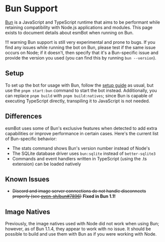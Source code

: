 # Bun Support

[Bun](https://bun.sh) is a JavaScript and TypeScript runtime that aims to be performant while retaining compatibility with Node.js applications and modules. This page exists to document details about esmBot when running on Bun.

!!! warning
    Bun support is still very experimental and prone to bugs. If you find any issues while running the bot on Bun, please test if the same issue occurs on Node; if it doesn't, then specify that it's a Bun-specific issue and provide the version you used (you can find this by running `bun --version`).

## Setup

To set up the bot for usage with Bun, follow the [setup guide](https://docs.esmbot.net/setup) as usual, but use the `pnpm start:bun` command to start the bot instead. Additionally, you can replace `pnpm build` with `pnpm build:natives`; since Bun is capable of executing TypeScript directly, transpiling it to JavaScript is not needed.

## Differences

esmBot uses some of Bun's exclusive features when detected to add extra capabilities or improve performance in certain cases. Here's the current list of Bun-specific behavior:

- The stats command shows Bun's version number instead of Node's
- The SQLite database driver uses `bun:sqlite` instead of `better-sqlite3`
- Commands and event handlers written in TypeScript (using the .ts extension) can be loaded natively

## Known Issues

- <s>Discord and image server connections do not handle disconnects properly (see [oven-sh/bun#7896](https://github.com/oven-sh/bun/issues/7896))</s> **Fixed in Bun 1.1!**

## Image Natives

Previously, the image natives used with Node did not work when using Bun; however, as of Bun 1.1.4, they appear to work with no issue. It should be possible to build and use them with Bun as if you were working with Node.
